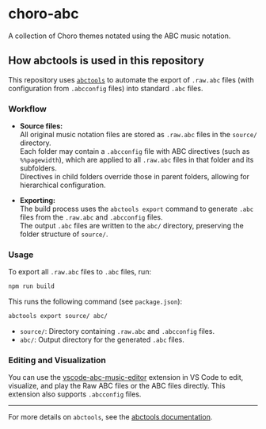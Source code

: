 # choro-abc

A collection of Choro themes notated using the ABC music notation.

## How abctools is used in this repository

This repository uses [`abctools`](https://github.com/laurent-yin/abctools) to automate the export of `.raw.abc` files (with configuration from `.abcconfig` files) into standard `.abc` files.

### Workflow

- **Source files:**  
  All original music notation files are stored as `.raw.abc` files in the `source/` directory.  
  Each folder may contain a `.abcconfig` file with ABC directives (such as `%%pagewidth`), which are applied to all `.raw.abc` files in that folder and its subfolders.  
  Directives in child folders override those in parent folders, allowing for hierarchical configuration.

- **Exporting:**  
  The build process uses the `abctools export` command to generate `.abc` files from the `.raw.abc` and `.abcconfig` files.  
  The output `.abc` files are written to the `abc/` directory, preserving the folder structure of `source/`.

### Usage

To export all `.raw.abc` files to `.abc` files, run:

```sh
npm run build
```

This runs the following command (see `package.json`):

```sh
abctools export source/ abc/
```

- `source/`: Directory containing `.raw.abc` and `.abcconfig` files.
- `abc/`: Output directory for the generated `.abc` files.

### Editing and Visualization

You can use the [vscode-abc-music-editor](https://marketplace.visualstudio.com/items?itemName=laurent-yin.abc-to-svg) extension in VS Code to edit, visualize, and play the Raw ABC files or the ABC files directly. This extension also supports `.abcconfig` files.

---

For more details on `abctools`, see the [abctools documentation](https://github.com/laurent-yin/abctools).